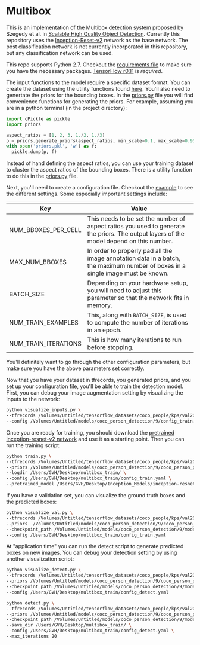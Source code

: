 # Multibox

This is an implementation of the Multibox detection system proposed by Szegedy et al. in [Scalable High Quality Object Detection](https://arxiv.org/abs/1412.1441). Currently this repository uses the [Inception-Reset-v2](https://arxiv.org/abs/1602.07261) network as the base network. The post classification network is not currently incorporated in this repository, but any classification network can be used. 

This repo supports Python 2.7. Checkout the [requirements file](requirements.txt) to make sure you have the necessary packages. [TensorFlow r0.11](https://www.tensorflow.org/versions/r0.11/get_started/index.html) is *required*. 
 

The input functions to the model require a specific dataset format. You can create the dataset using the utility functions found [here](https://github.com/gvanhorn38/inception/tree/master/inputs). You'll also need to genertate the priors for the bounding boxes. In the [priors.py](priors.py) file you will find convenience functions for generating the priors. For example, assuming you are in a python terminal (in the project directory):

```python
import cPickle as pickle
import priors

aspect_ratios = [1, 2, 3, 1./2, 1./3]
p = priors.generate_priors(aspect_ratios, min_scale=0.1, max_scale=0.95, restrict_to_image_bounds=True)
with open('priors.pkl', 'w') as f:
  pickle.dump(p, f)
``` 

Instead of hand defining the aspect ratios, you can use your training dataset to cluster the aspect ratios of the bounding boxes. There is a utility function to do this in the [priors.py](priors.py) file. 

Next, you'll need to create a configuration file. Checkout the [example](config.yaml.example) to see the different settings. Some especially important settings include:

| Key | Value|
|-----|------|
| NUM_BBOXES_PER_CELL | This needs to be set the number of aspect ratios you used to generate the priors. The output layers of the model depend on this number. |
| MAX_NUM_BBOXES | In order to properly pad all the image annotation data in a batch, the maximum number of boxes in a single image must be known. |
| BATCH_SIZE | Depending on your hardware setup, you will need to adjust this parameter so that the network fits in memory. |
| NUM_TRAIN_EXAMPLES | This, along with `BATCH_SIZE`, is used to compute the number of iterations in an epoch. |
| NUM_TRAIN_ITERATIONS | This is how many iterations to run before stopping. |

You'll definitely want to go through the other configuration parameters, but make sure you have the above parameters set correctly.

Now that you have your dataset in tfrecords, you generated priors, and you set up your configuration file, you'll be able to train the detection model. First, you can debug your image augmentation setting by visualizing the inputs to the network:

```sh
python visualize_inputs.py \
--tfrecords /Volumes/Untitled/tensorflow_datasets/coco_people/kps/val2000/* \
--config /Volumes/Untitled/models/coco_person_detection/9/config_train.yaml
```

Once you are ready for training, you should download the [pretrained inception-resnet-v2 network](https://research.googleblog.com/2016/08/improving-inception-and-image.html) and use it as a starting point. Then you can run the training script:

```sh
python train.py \
--tfrecords /Volumes/Untitled/tensorflow_datasets/coco_people/kps/val2000/* \
--priors /Volumes/Untitled/models/coco_person_detection/9/coco_person_priors_7.pkl \
--logdir /Users/GVH/Desktop/multibox_train/ \
--config /Users/GVH/Desktop/multibox_train/config_train.yaml \
--pretrained_model /Users/GVH/Desktop/Inception_Models/inception-resnet-v2/inception_resnet_v2_2016_08_30.ckpt
```

If you have a validation set, you can visualize the ground truth boxes and the predicted boxes:

```sh
python visualize_val.py \
--tfrecords /Volumes/Untitled/tensorflow_datasets/coco_people/kps/val2000/* \
--priors  /Volumes/Untitled/models/coco_person_detection/9/coco_person_priors_7.pkl \
--checkpoint_path /Volumes/Untitled/models/coco_person_detection/9/model.ckpt-300000 \
--config /Users/GVH/Desktop/multibox_train/config_train.yaml
```

At "application time" you can run the detect script to generate predicted boxes on new images. You can debug your detection setting by using another visualization script:

```sh
python visualize_detect.py \
--tfrecords /Volumes/Untitled/tensorflow_datasets/coco_people/kps/val2000/* \
--priors /Volumes/Untitled/models/coco_person_detection/9/coco_person_priors_7.pkl \
--checkpoint_path /Volumes/Untitled/models/coco_person_detection/9/model.ckpt-300000 \
--config /Users/GVH/Desktop/multibox_train/config_detect.yaml
```

```sh
python detect.py \
--tfrecords /Volumes/Untitled/tensorflow_datasets/coco_people/kps/val2000/* \
--priors /Volumes/Untitled/models/coco_person_detection/9/coco_person_priors_7.pkl \
--checkpoint_path /Volumes/Untitled/models/coco_person_detection/9/model.ckpt-300000 \
--save_dir /Users/GVH/Desktop/multibox_train/ \
--config /Users/GVH/Desktop/multibox_train/config_detect.yaml \
--max_iterations 20
```

